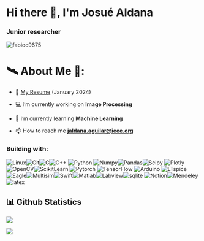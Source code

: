 <h1 align="left">Hi there 👋, I'm Josué Aldana</h1>
<h3 align="left">Junior researcher</h3>
 <img src="https://komarev.com/ghpvc/?username=fabioc9675" alt="fabioc9675" /> 
<p align="left">

# 🛰️ About Me 🔭:

-   📃 [My Resume](./ResearcherCV.pdf) (January 2024)

-   💻 I’m currently working on **Image Processing**

-   🌱 I’m currently learning **Machine Learning**

-   📫 How to reach me **jaldana.aguilar@ieee.org**

<h3 align="left">Building with: </h3>

![Linux](https://img.shields.io/badge/-linux-000?&logo=linux)![Git](https://img.shields.io/badge/-Git-000?&logo=Git)![C](https://img.shields.io/badge/-\-000?&logo=c)![C++](https://img.shields.io/badge/-\-000?&logo=cplusplus) ![Python](https://img.shields.io/badge/-Python-000?&logo=Python) ![Numpy](https://img.shields.io/badge/-Numpy-000?&logo=Numpy)![Pandas](https://img.shields.io/badge/-Pandas-000?&logo=Pandas)![Scipy](https://img.shields.io/badge/-Scipy-000?&logo=Scipy) ![Plotly](https://img.shields.io/badge/-Plotly-000?&logo=Plotly) ![OpenCV](https://img.shields.io/badge/-OpenCV-000?&logo=OpenCV)![ScikitLearn](https://img.shields.io/badge/-SkLearn-000?&logo=ScikitLearn) ![Pytorch](https://img.shields.io/badge/-Pytorch-000?&logo=Pytorch) ![TensorFlow](https://img.shields.io/badge/-TensorFlow-000?&logo=TensorFlow) ![Arduino](https://img.shields.io/badge/-Arduino-000?&logo=Arduino) ![LTspice](https://img.shields.io/badge/-LTspice-000?&logo=LTspice)![Eagle](https://img.shields.io/badge/-Eagle-000?&logo=Eagle)![Multisim](https://img.shields.io/badge/-Multisim-000?&logo=Multisim)![Swift](https://img.shields.io/badge/-Altium%20Designer-000?&logo=altiumdesigner)![Matlab](https://img.shields.io/badge/-Matlab-000?&logo=Matlab)![Labview](https://img.shields.io/badge/-Labview-000?&logo=Labview)![sqlite](https://img.shields.io/badge/-SQLite-000?&logo=sqlite) ![Notion](https://img.shields.io/badge/-Notion-000?&logo=Notion)![Mendeley](https://img.shields.io/badge/-Mendeley-000?&logo=Mendeley)![latex](https://img.shields.io/badge/-LaTeX-000?&logo=latex)



 
</p>

<h2 align="left">📊 Github Statistics </h2>
<p align="left">
 <a href="https://git.io/streak-stats">
    <img src="http://github-readme-streak-stats.herokuapp.com?user=aj23a&theme=react&background=0d1117&border=666">
  </a>
</p>

<p align="left"> <img src="https://github-readme-stats.vercel.app/api/top-langs/?username=aj23a&layout=compact&theme=tokyonight&custom_title=Top%20Languages">  </p>
